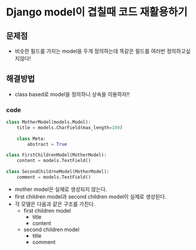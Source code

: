 # Django model이 겹칠때 코드 재활용하기

## 문제점

- 비슷한 필드를 가지는 model을 두개 정의하는데 똑같은 필드를 여러번 정의하고싶지않다!



## 해결방법

- class based로 model을 정의하니 상속을 이용하자!!



### code

```python
class MotherModel(models.Model):
    title = models.CharField(max_length=100)
    
    class Meta:
        abstract = True
    
class FirstChildrenModel(MotherModel):
    content = models.TextField()
    
class SecondChildrneModel(MotherModel):
    comment = models.TextField()
```

- mother model은 실제로 생성되지 않는다.
- first children model과 second children model이 실제로 생성된다.
- 각 모델은 다음과 같은 구조를 가진다.
  - first children model
    - title
    - content
  - second children model
    - title
    - comment